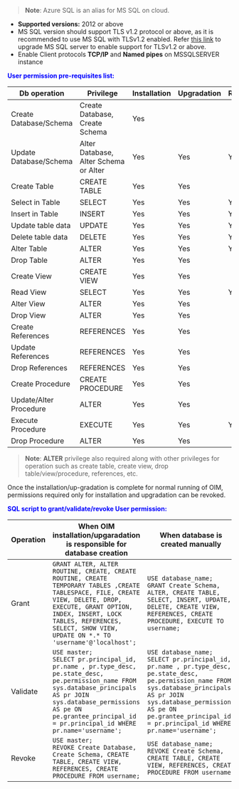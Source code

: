 > **Note**: Azure SQL is an alias for MS SQL on cloud.

- **Supported versions:** 2012 or above  
- MS SQL version should support TLS v1.2 protocol or above, as it is recommended to use MS SQL with TLSv1.2 enabled. Refer [this link](https://support.microsoft.com/en-us/topic/kb3135244-tls-1-2-support-for-microsoft-sql-server-e4472ef8-90a9-13c1-e4d8-44aad198cdbe) to upgrade MS SQL server to enable support for TLSv1.2 or above.
- Enable Client protocols **TCP/IP** and **Named pipes** on MSSQLSERVER instance

<span style="color:blue">**User permission pre-requisites list:**</span>

| **Db operation** | **Privilege** | **Installation** | **Upgradation** | **Running** |
|------------------|---------------|------------------|------------------|-------------|
| Create Database/Schema | Create Database, Create Schema | Yes | | |
| Update Database/Schema | Alter Database, Alter Schema or Alter | Yes | Yes | Yes |
| Create Table | CREATE TABLE | Yes | Yes | |
| Select in Table | SELECT | Yes | Yes | Yes |
| Insert in Table | INSERT | Yes | Yes | Yes |
| Update table data | UPDATE | Yes | Yes | Yes |
| Delete table data | DELETE | Yes | Yes | Yes |
| Alter Table | ALTER | Yes | Yes | Yes |
| Drop Table | ALTER | Yes | Yes | |
| Create View | CREATE VIEW | Yes | Yes | |
| Read View | SELECT | Yes | Yes | Yes |
| Alter View | ALTER | Yes | Yes | |
| Drop View | ALTER | Yes | Yes | |
| Create References | REFERENCES | Yes | Yes | |
| Update References | REFERENCES | Yes | Yes | |
| Drop References | REFERENCES | Yes | Yes | |
| Create Procedure | CREATE PROCEDURE | Yes | Yes | |
| Update/Alter Procedure | ALTER | Yes | Yes | |
| Execute Procedure | EXECUTE | Yes | Yes | Yes |
| Drop Procedure | ALTER | Yes | Yes | |

> **Note**:  **ALTER** privilege also required along with other privileges for operation such as create table, create view, drop table/view/procedure, references, etc.

Once the installation/up-gradation is complete for normal running of OIM, permissions required only for installation and upgradation can be revoked.

<span style="color:blue">**SQL script to grant/validate/revoke User permission:**</span>

| **Operation** | **When OIM installation/upgaradation is responsible for database creation** | **When database is created manually** |
|---------------|------------------------------------------------------------------------------|----------------------------------------|
| Grant | `GRANT ALTER, ALTER ROUTINE, CREATE, CREATE ROUTINE, CREATE TEMPORARY TABLES ,CREATE TABLESPACE, FILE, CREATE VIEW, DELETE, DROP, EXECUTE, GRANT OPTION, INDEX, INSERT, LOCK TABLES, REFERENCES, SELECT, SHOW VIEW, UPDATE ON *.* TO 'username'@'localhost';` | `USE database_name;`<br>`GRANT Create Schema, ALTER, CREATE TABLE, SELECT, INSERT, UPDATE, DELETE, CREATE VIEW, REFERENCES, CREATE PROCEDURE, EXECUTE TO username;` |
| Validate | `USE master;`<br>`SELECT pr.principal_id, pr.name , pr.type_desc, pe.state_desc, pe.permission_name FROM sys.database_principals AS pr JOIN sys.database_permissions AS pe ON pe.grantee_principal_id = pr.principal_id WHERE pr.name='username';` | `USE database_name;`<br>`SELECT pr.principal_id, pr.name , pr.type_desc, pe.state_desc, pe.permission_name FROM sys.database_principals AS pr JOIN sys.database_permissions AS pe ON pe.grantee_principal_id = pr.principal_id WHERE pr.name='username';` |
| Revoke | `USE master;`<br>`REVOKE Create Database, Create Schema, CREATE TABLE, CREATE VIEW, REFERENCES, CREATE PROCEDURE FROM username;` | `USE database_name;`<br>`REVOKE Create Schema, CREATE TABLE, CREATE VIEW, REFERENCES, CREATE PROCEDURE FROM username;` |
